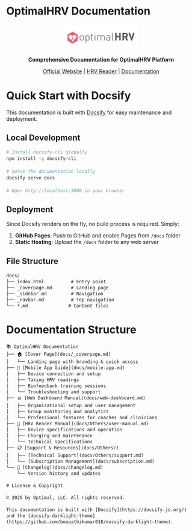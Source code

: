# OptimalHRV Documentation

<p align="center">
    <img src="docs/assets/images/OptimalHRV_CMYK_Logo.png" style="width: 200px;" alt="OptimalHRV Logo"> 
</p>

<p align="center"> 
    <b>Comprehensive Documentation for OptimalHRV Platform</b>
</p>    

<p align="center">
    <a href="https://www.optimalhrv.com/" target="_blank">Official Website</a> | 
    <a href="https://optimalhrv.com/devices" target="_blank">HRV Reader</a> | 
    <a href="https://docs.optimalhrv.com/#/" target="_blank">Documentation</a>
</p>

# Quick Start with Docsify

This documentation is built with [Docsify](https://docsify.js.org/) for easy maintenance and deployment.

## Local Development

```bash
# Install docsify-cli globally
npm install -g docsify-cli

# Serve the documentation locally
docsify serve docs

# Open http://localhost:3000 in your browser
```

## Deployment

Since Docsify renders on the fly, no build process is required. Simply:

1. **GitHub Pages**: Push to GitHub and enable Pages from `/docs` folder
2. **Static Hosting**: Upload the `/docs` folder to any web server

## File Structure

```
docs/
├── index.html          # Entry point
├── _coverpage.md       # Landing page
├── _sidebar.md         # Navigation
├── _navbar.md          # Top navigation
└── *.md               # Content files
```

# Documentation Structure

```
📚 OptimalHRV Documentation
├── 🏠 [Cover Page](docs/_coverpage.md)
│   └── Landing page with branding & quick access
├── 📱 [Mobile App Guide](docs/mobile-app.md)
│   ├── Device connection and setup
│   ├── Taking HRV readings
│   ├── Biofeedback training sessions
│   └── Troubleshooting and support
├── 📊 [Web Dashboard Manual](docs/web-dashboard.md)
│   ├── Organizational setup and user management
│   ├── Group monitoring and analytics
│   └── Professional features for coaches and clinicians
├── 🔬 [HRV Reader Manual](docs/Others/user-manual.md)
│   ├── Device specifications and operation
│   ├── Charging and maintenance
│   └── Technical specifications
├── 📋 [Support & Resources](docs/Others/)
│   ├── [Technical Support](docs/Others/support.md)
│   └── [Subscription Management](docs/subscription.md)
└── 📝 [Changelog](docs/changelog.md)
    └── Version history and updates

# License & Copyright

© 2025 by Optimal, LLC. All rights reserved.

This documentation is built with [Docsify](https://docsify.js.org/) and the [docsify-darklight-theme](https://github.com/boopathikumar018/docsify-darklight-theme).

